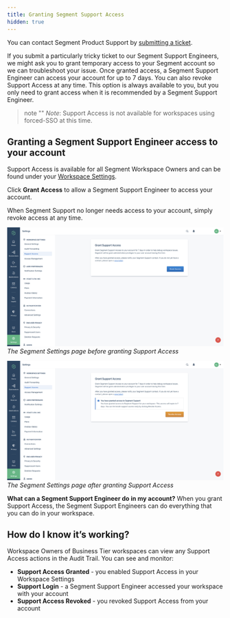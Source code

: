 ```yaml
---
title: Granting Segment Support Access
hidden: true
---
```

You can contact Segment Product Support by [submitting a ticket](https://segment.com/help/contact/).

If you submit a particularly tricky ticket to our Segment Support Engineers, we might ask you to grant temporary access to your Segment account so we can troubleshoot your issue. Once granted access, a Segment Support Engineer can access your account for up to 7 days. You can also revoke Support Access at any time. This option is always available to you, but you only need to grant access when it is recommended by a Segment Support Engineer.
> note ""
> *Note*: Support Access is not available for workspaces using forced-SSO at this time.

## Granting a Segment Support Engineer access to your account
Support Access is available for all Segment Workspace Owners and can be found under your [Workspace Settings](https://app.segment.com/goto-my-workspace/settings/support-access).

Click **Grant Access** to allow a Segment Support Engineer to access your account.

When Segment Support no longer needs access to your account, simply revoke access at any time.

![The Segment Settings page before granting Support Access](images/support-access-before.png)
_The Segment Settings page before granting Support Access_

![The Segment Settings page after granting Support Access](images/support-access-after.png)
_The Segment Settings page after granting Support Access_

**What can a Segment Support Engineer do in my account?**
When you grant Support Access, the Segment Support Engineers can do everything that you can do in your workspace.

## How do I know it’s working?

Workspace Owners of Business Tier workspaces can view any Support Access actions in the Audit Trail. You can see and monitor:

- **Support Access Granted** - you enabled Support Access in your Workspace Settings
- **Support Login** - a Segment Support Engineer accessed your workspace with your account
- **Support Access Revoked**  - you revoked Support Access from your account
